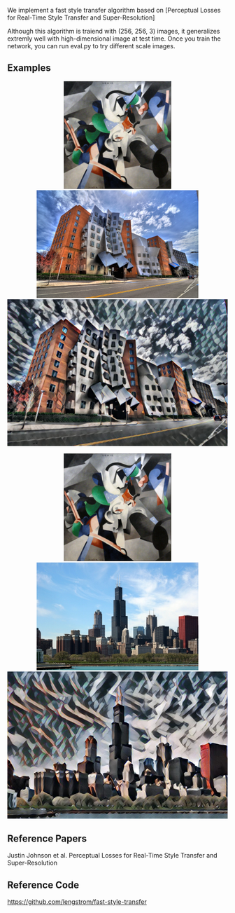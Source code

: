 We implement a fast style transfer algorithm based on [Perceptual Losses for Real-Time Style Transfer and Super-Resolution]

Although this algorithm is traiend with (256, 256, 3) images, it generalizes extremly well with high-dimensional image at test time. Once you train the network, you can run eval.py to try different scale images.

## Examples

<p align = 'center'>
<img src = 'data/style/udnie.jpg' height = '246px'>
<img src = 'data/content/stata.jpg' height = '246px'>
<a href = 'data/results/stata-udnie.jpg'><img src = 'data/results/stata-udnie.jpg' width = '627px'></a>
</p>
<p align = 'center'>

<p align = 'center'>
<img src = 'data/style/udnie.jpg' height = '246px'>
<img src = 'data/content/chicago.jpg' height = '246px'>
<a href = 'data/results/chicago-udnie.jpg'><img src = 'data/results/chicago-udnie.jpg' width = '627px'></a>
</p>
<p align = 'center'>

## Reference Papers

Justin Johnson et al. Perceptual Losses for Real-Time Style Transfer and Super-Resolution

## Reference Code

https://github.com/lengstrom/fast-style-transfer